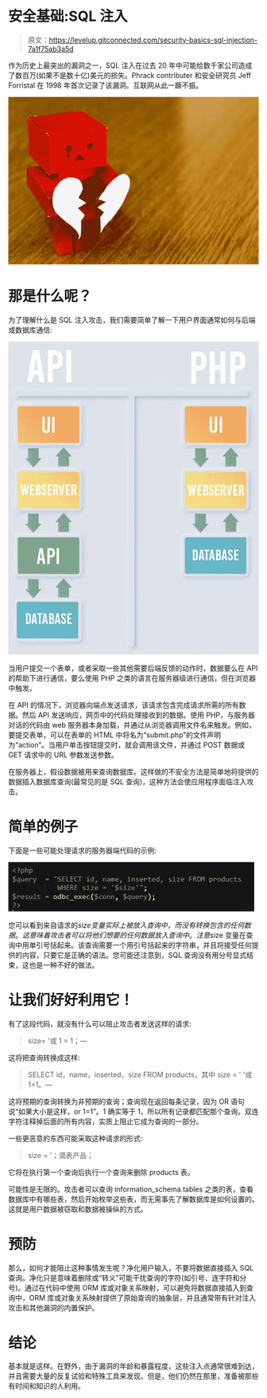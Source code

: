 # 安全基础:SQL 注入

> 原文：<https://levelup.gitconnected.com/security-basics-sql-injection-7a1f75ab3a5d>

作为历史上最突出的漏洞之一，SQL 注入在过去 20 年中可能给数千家公司造成了数百万(如果不是数十亿)美元的损失。Phrack contributer 和安全研究员 Jeff Forristal 在 1998 年首次记录了该漏洞。互联网从此一蹶不振。

![](img/c5741cd83f1700bae1b866e7cf8fb604.png)

# 那是什么呢？

为了理解什么是 SQL 注入攻击，我们需要简单了解一下用户界面通常如何与后端或数据库通信:

![](img/b8453cde892f5bea93331559111b1245.png)

当用户提交一个表单，或者采取一些其他需要后端反馈的动作时，数据要么在 API 的帮助下进行通信，要么使用 PHP 之类的语言在服务器级进行通信，但在浏览器中触发。

在 API 的情况下，浏览器向端点发送请求，该请求包含完成请求所需的所有数据。然后 API 发送响应，网页中的代码处理接收到的数据。使用 PHP，与服务器对话的代码由 web 服务器本身加载，并通过从浏览器调用文件名来触发。例如，要提交表单，可以在表单的 HTML 中将名为“submit.php”的文件声明为“action”。当用户单击按钮提交时，就会调用该文件，并通过 POST 数据或 GET 请求中的 URL 参数发送参数。

在服务器上，假设数据被用来查询数据库。这样做的不安全方法是简单地将提供的数据插入数据库查询(最常见的是 SQL 查询)，这种方法会使应用程序面临注入攻击。

# 简单的例子

下面是一些可能处理请求的服务器端代码的示例:

![](img/df43c87a69630c8e9a2075024bf423d5.png)

您可以看到来自请求的$size 变量实际上被放入查询中，而没有转换包含的任何数据。这意味着攻击者可以将他们想要的任何数据放入查询中。注意$size 变量在查询中用单引号括起来。该查询需要一个用引号括起来的字符串，并且将接受任何提供的内容，只要它是正确的语法。您可能还注意到，SQL 查询没有用分号显式结束，这也是一种不好的做法。

# 让我们好好利用它！

有了这段代码，就没有什么可以阻止攻击者发送这样的请求:

> size= '或 1 = 1；—

这将把查询转换成这样:

> SELECT id，name，inserted，size FROM products，其中 size = ' '或 1=1。—

这将预期的查询转换为非预期的查询；查询现在返回每条记录，因为 OR 语句说“如果大小是这样，or 1=1”。1 确实等于 1，所以所有记录都匹配那个查询。双连字符注释掉后面的所有内容，实质上阻止它成为查询的一部分。

一些更恶意的东西可能采取这种请求的形式:

> size = '；滴表产品；

它将在执行第一个查询后执行一个查询来删除 products 表。

可能性是无限的。攻击者可以查询 information_schema.tables 之类的表，查看数据库中有哪些表，然后开始枚举这些表，而无需事先了解数据库是如何设置的。这就是用户数据被窃取和数据被操纵的方式。

# 预防

那么，如何才能阻止这种事情发生呢？净化用户输入，不要将数据直接插入 SQL 查询。净化只是意味着删除或“转义”可能干扰查询的字符(如引号、连字符和分号)。通过在代码中使用 ORM 库或对象关系映射，可以避免将数据直接插入到查询中，ORM 库或对象关系映射提供了原始查询的抽象层，并且通常带有针对注入攻击和其他漏洞的内置保护。

# 结论

基本就是这样。在野外，由于漏洞的年龄和暴露程度，这些注入点通常很难到达，并且需要大量的反复试验和特殊工具来发现。但是，他们仍然在那里，准备被那些有时间和知识的人利用。